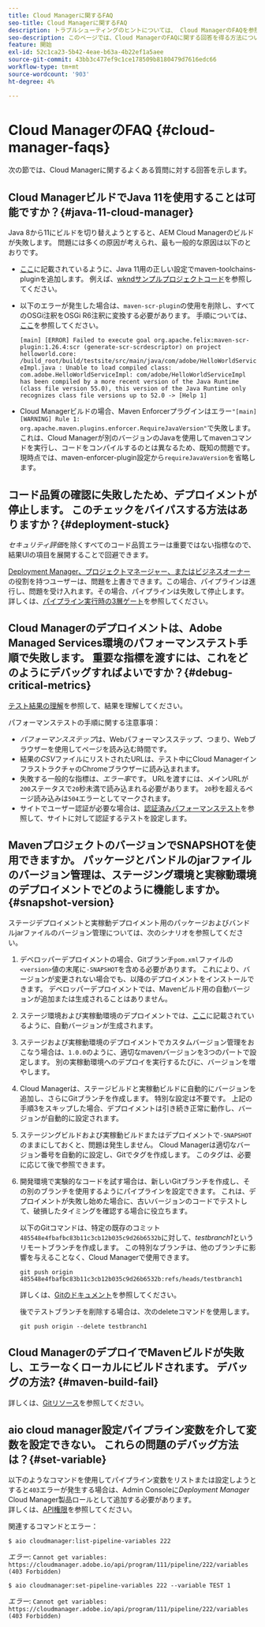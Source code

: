 ```yaml
---
title: Cloud Managerに関するFAQ
seo-title: Cloud Managerに関するFAQ
description: トラブルシューティングのヒントについては、 Cloud ManagerのFAQを参照してください
seo-description: このページでは、Cloud ManagerのFAQに関する回答を得る方法について説明します
feature: 開始
exl-id: 52c1ca23-5b42-4eae-b63a-4b22ef1a5aee
source-git-commit: 43bb3c477ef9c1ce178509b8180479d7616edc66
workflow-type: tm+mt
source-wordcount: '903'
ht-degree: 4%

---
```


# Cloud ManagerのFAQ {#cloud-manager-faqs}

次の節では、Cloud Managerに関するよくある質問に対する回答を示します。

## Cloud ManagerビルドでJava 11を使用することは可能ですか？{#java-11-cloud-manager}

Java 8から11にビルドを切り替えようとすると、AEM Cloud Managerのビルドが失敗します。 問題には多くの原因が考えられ、最も一般的な原因は以下のとおりです。

* [ここ](https://experienceleague.adobe.com/docs/experience-manager-cloud-manager/using/getting-started/create-application-project/using-the-wizard.html?lang=en#getting-started)に記載されているように、Java 11用の正しい設定でmaven-toolchains-pluginを追加します。  例えば、[wkndサンプルプロジェクトコード](https://github.com/adobe/aem-guides-wknd/commit/6cb5238cb6b932735dcf91b21b0d835ae3a7fe75)を参照してください。

* 以下のエラーが発生した場合は、`maven-scr-plugin`の使用を削除し、すべてのOSGi注釈をOSGi R6注釈に変換する必要があります。 手順については、[ここ](https://cqdump.wordpress.com/2019/01/03/from-scr-annotations-to-osgi-annotations/)を参照してください。

   `[main] [ERROR] Failed to execute goal org.apache.felix:maven-scr-plugin:1.26.4:scr (generate-scr-scrdescriptor) on project helloworld.core: /build_root/build/testsite/src/main/java/com/adobe/HelloWorldServiceImpl.java : Unable to load compiled class: com.adobe.HelloWorldServiceImpl: com/adobe/HelloWorldServiceImpl has been compiled by a more recent version of the Java Runtime (class file version 55.0), this version of the Java Runtime only recognizes class file versions up to 52.0 -> [Help 1]`

* Cloud Managerビルドの場合、Maven Enforcerプラグインはエラー`"[main] [WARNING] Rule 1: org.apache.maven.plugins.enforcer.RequireJavaVersion"`で失敗します。 これは、Cloud Managerが別のバージョンのJavaを使用してmavenコマンドを実行し、コードをコンパイルするのとは異なるため、既知の問題です。 現時点では、maven-enforcer-plugin設定から`requireJavaVersion`を省略します。

## コード品質の確認に失敗したため、デプロイメントが停止します。 このチェックをバイパスする方法はありますか？{#deployment-stuck}

*セキュリティ評価*&#x200B;を除くすべてのコード品質エラーは重要ではない指標なので、結果UIの項目を展開することで回避できます。

[Deployment Manager、プロジェクトマネージャー、またはビジネスオーナー](https://experienceleague.adobe.com/docs/experience-manager-cloud-manager/using/requirements/setting-up-users-and-roles.html?lang=en#requirements)の役割を持つユーザーは、問題を上書きできます。この場合、パイプラインは進行し、問題を受け入れます。その場合、パイプラインは失敗して停止します。  詳しくは、[パイプライン実行時の3層ゲート](https://experienceleague.adobe.com/docs/experience-manager-cloud-manager/using/how-to-use/understand-your-test-results.html?lang=ja#how-to-use)を参照してください。

## Cloud Managerのデプロイメントは、Adobe Managed Services環境のパフォーマンステスト手順で失敗します。 重要な指標を渡すには、これをどのようにデバッグすればよいですか？{#debug-critical-metrics}

[テスト結果の理解](https://experienceleague.adobe.com/docs/experience-manager-cloud-manager/using/how-to-use/understand-your-test-results.html?lang=en#how-to-use)を参照して、結果を理解してください。

パフォーマンステストの手順に関する注意事項：

* *パフォーマンスステップ*&#x200B;は、Webパフォーマンスステップ、つまり、Webブラウザーを使用してページを読み込む時間です。
* 結果の&#x200B;*CSV*&#x200B;ファイルにリストされたURLは、テスト中にCloud ManagerインフラストラクチャのChromeブラウザーに読み込まれます。
* 失敗する一般的な指標は、*エラー率*&#x200B;です。 URLを渡すには、メインURLが`200`ステータスで`20`秒未満で読み込まれる必要があります。 `20`秒を超えるページ読み込みは`504`エラーとしてマークされます。
* サイトでユーザー認証が必要な場合は、[認証済みパフォーマンステスト](https://experienceleague.adobe.com/docs/experience-manager-cloud-manager/using/how-to-use/configuring-pipeline.html?lang=ja#how-to-use)を参照して、サイトに対して認証するテストを設定します。

## MavenプロジェクトのバージョンでSNAPSHOTを使用できますか。 パッケージとバンドルのjarファイルのバージョン管理は、ステージング環境と実稼動環境のデプロイメントでどのように機能しますか。{#snapshot-version}

ステージデプロイメントと実稼動デプロイメント用のパッケージおよびバンドルjarファイルのバージョン管理については、次のシナリオを参照してください。

1. デベロッパーデプロイメントの場合、Gitブランチ`pom.xml`ファイルの`<version>`値の末尾に`-SNAPSHOT`を含める必要があります。 これにより、バージョンが変更されない場合でも、以降のデプロイメントをインストールできます。 デベロッパーデプロイメントでは、Mavenビルド用の自動バージョンが追加または生成されることはありません。

1. ステージ環境および実稼動環境のデプロイメントでは、[ここ](https://experienceleague.adobe.com/docs/experience-manager-cloud-manager/using/managing-code/activating-maven-project.html?lang=en#managing-code)に記載されているように、自動バージョンが生成されます。

1. ステージおよび実稼動環境のデプロイメントでカスタムバージョン管理をおこなう場合は、`1.0.0`のように、適切なmavenバージョンを3つのパートで設定します。 別の実稼動環境へのデプロイを実行するたびに、バージョンを増やします。

1. Cloud Managerは、ステージビルドと実稼動ビルドに自動的にバージョンを追加し、さらにGitブランチを作成します。 特別な設定は不要です。 上記の手順3をスキップした場合、デプロイメントは引き続き正常に動作し、バージョンが自動的に設定されます。

1. ステージングビルドおよび実稼動ビルドまたはデプロイメントで`-SNAPSHOT`のままにしておくと、問題は発生しません。 Cloud Managerは適切なバージョン番号を自動的に設定し、Gitでタグを作成します。 このタグは、必要に応じて後で参照できます。

1. 開発環境で実験的なコードを試す場合は、新しいGitブランチを作成し、その別のブランチを使用するようにパイプラインを設定できます。 これは、デプロイメントが失敗し始めた場合に、古いバージョンのコードでテストして、破損したタイミングを確認する場合に役立ちます。

   以下のGitコマンドは、特定の既存のコミット`485548e4fbafbc83b11c3cb12b035c9d26b6532b`に対して、*testbranch1*&#x200B;というリモートブランチを作成します。  この特別なブランチは、他のブランチに影響を与えることなく、Cloud Managerで使用できます。

   `git push origin 485548e4fbafbc83b11c3cb12b035c9d26b6532b:refs/heads/testbranch1`

   詳しくは、[Gitのドキュメント](https://git-scm.com/book/en/v2/Git-Internals-Git-References)を参照してください。

   後でテストブランチを削除する場合は、次のdeleteコマンドを使用します。

   `git push origin --delete testbranch1`

## Cloud ManagerのデプロイでMavenビルドが失敗し、エラーなくローカルにビルドされます。 デバッグの方法? {#maven-build-fail}

詳しくは、[Gitリソース](https://github.com/cqsupport/cloud-manager/blob/main/cm-build-step-fails.md)を参照してください。

## aio cloud manager設定パイプライン変数を介して変数を設定できない。 これらの問題のデバッグ方法は？{#set-variable}

以下のようなコマンドを使用してパイプライン変数をリストまたは設定しようとすると`403`エラーが発生する場合は、Admin Consoleに&#x200B;*Deployment Manager* Cloud Manager製品ロールとして追加する必要があります。\
詳しくは、[API権限](https://www.adobe.io/apis/experiencecloud/cloud-manager/docs.html#!AdobeDocs/cloudmanager-api-docs/master/permissions.md)を参照してください。

関連するコマンドとエラー：

`$ aio cloudmanager:list-pipeline-variables 222`

*エラー*: `Cannot get variables: https://cloudmanager.adobe.io/api/program/111/pipeline/222/variables (403 Forbidden)`

`$ aio cloudmanager:set-pipeline-variables 222 --variable TEST 1`

*エラー*: `Cannot get variables: https://cloudmanager.adobe.io/api/program/111/pipeline/222/variables (403 Forbidden)`
